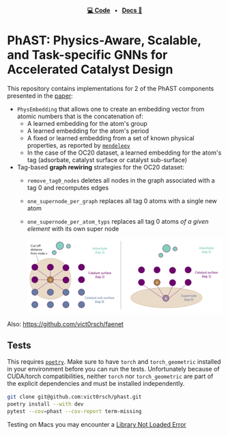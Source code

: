 <p align="center">
<strong><a href="https://github.com/vict0rsch/phast" target="_blank">💻 Code</a></strong>
<strong>&nbsp;&nbsp;•&nbsp;&nbsp;</strong>
<strong><a href="https://phast.readthedocs.io/" target="_blank">Docs 📑</a></strong>
</p>

# PhAST: Physics-Aware, Scalable, and Task-specific GNNs for Accelerated Catalyst Design

This repository contains implementations for 2 of the PhAST components presented in the [paper](https://arxiv.org/abs/2211.12020):

* `PhysEmbedding` that allows one to create an embedding vector from atomic numbers that is the concatenation of:
  * A learned embedding for the atom's group
  * A learned embedding for the atom's period
  * A fixed or learned embedding from a set of known physical properties, as reported by [`mendeleev`](https://mendeleev.readthedocs.io/en/stable/data.html#elements)
  * In the case of the OC20 dataset, a learned embedding for the atom's tag (adsorbate, catalyst surface or catalyst sub-surface)
* Tag-based **graph rewiring** strategies for the OC20 dataset:
  * `remove_tag0_nodes` deletes all nodes in the graph associated with a tag 0 and recomputes edges
  * `one_supernode_per_graph` replaces all tag 0 atoms with a single new atom
  * `one_supernode_per_atom_typs` replaces all tag 0 atoms *of a given element* with its own super node
    
    <img src="https://raw.githubusercontent.com/vict0rsch/phast/main/examples/data/rewiring.png" width="600px" />

Also: https://github.com/vict0rsch/faenet

## Tests

This requires [`poetry`](https://python-poetry.org/docs/). Make sure to have `torch` and `torch_geometric` installed in your environment before you can run the tests. Unfortunately because of CUDA/torch compatibilities, neither `torch` nor `torch_geometric` are part of the explicit dependencies and must be installed independently.

```bash
git clone git@github.com:vict0rsch/phast.git
poetry install --with dev
pytest --cov=phast --cov-report term-missing
```

Testing on Macs you may encounter a [Library Not Loaded Error](https://github.com/pyg-team/pytorch_geometric/issues/6530)
